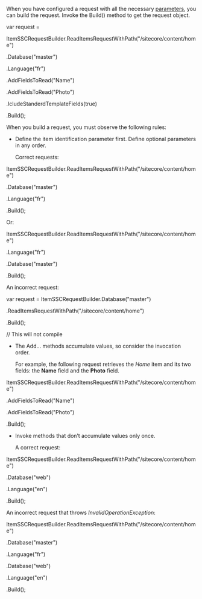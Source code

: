 When you have configured a request with all the necessary
[parameters](A6FB5C63-03C7-4943-826D-36CC708A7627), you can build the
request. Invoke the Build() method to get the request object.

var request =

ItemSSCRequestBuilder.ReadItemsRequestWithPath("/sitecore/content/home")

.Database("master")

.Language("fr")

.AddFieldsToRead("Name")

.AddFieldsToRead("Photo")

.IcludeStanderdTemplateFields(true)

.Build();

When you build a request, you must observe the following rules:

-   Define the item identification parameter first. Define optional
    parameters in any order.

    Correct requests:

ItemSSCRequestBuilder.ReadItemsRequestWithPath("/sitecore/content/home")

.Database("master")

.Language("fr")

.Build();

Or:

ItemSSCRequestBuilder.ReadItemsRequestWithPath("/sitecore/content/home")

.Language("fr")

.Database("master")

.Build();

An incorrect request:

var request = ItemSSCRequestBuilder.Database("master")

.ReadItemsRequestWithPath("/sitecore/content/home")

.Build();

// This will not compile

-   The Add… methods accumulate values, so consider the
    invocation order.

    For example, the following request retrieves the *Home* item and its
    two fields: the **Name** field and the **Photo** field.

ItemSSCRequestBuilder.ReadItemsRequestWithPath("/sitecore/content/home")

.AddFieldsToRead("Name")

.AddFieldsToRead("Photo")

.Build();

-   Invoke methods that don’t accumulate values only once.

    A correct request:

ItemSSCRequestBuilder.ReadItemsRequestWithPath("/sitecore/content/home")

.Database("web")

.Language("en")

.Build();

An incorrect request that throws *InvalidOperationException*:

ItemSSCRequestBuilder.ReadItemsRequestWithPath("/sitecore/content/home")

.Database("master")

.Language("fr")

.Database("web")

.Language("en")

.Build();
